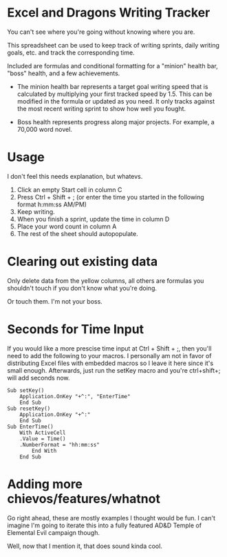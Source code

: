 # Excel and Dragons Writing Tracker

You can't see where you're going without knowing where you are.

This spreadsheet can be used to keep track of writing sprints, daily writing goals, etc. and track the corresponding time.

Included are formulas and conditional formatting for a "minion" health bar, "boss" health, and a few achievements. 

* The minion health bar represents a target goal writing speed that is calculated by multiplying your first tracked speed by 1.5. This can be modified in the formula or updated as you need. It only tracks against the most recent writing sprint to show how well you fought.

* Boss health represents progress along major projects. For example, a 70,000 word novel. 

# Usage
I don't feel this needs explanation, but whatevs.

1. Click an empty Start cell in column C
2. Press Ctrl + Shift + ;   (or enter the time you started in the following format h:mm:ss AM/PM)
3. Keep writing.
4. When you finish a sprint, update the time in column D
5. Place your word count in column A
6. The rest of the sheet should autopopulate.


# Clearing out existing data
Only delete data from the yellow columns, all others are formulas you shouldn't touch if you don't know what you're doing.

Or touch them. I'm not your boss.

# Seconds for Time Input
If you would like a more prescise time input at Ctrl + Shift + ;, then you'll need to add the following to your macros. I personally am not in favor of distributing Excel files with embedded macros so I leave it here since it's small enough. Afterwards, just run the setKey macro and you're ctrl+shift+; will add seconds now.

```
Sub setKey()
    Application.OnKey "+^:", "EnterTime"
    End Sub
Sub resetKey()
    Application.OnKey "+^:"
    End Sub
Sub EnterTime()
    With ActiveCell
    .Value = Time()
    .NumberFormat = "hh:mm:ss"
        End With
    End Sub
```



# Adding more chievos/features/whatnot
Go right ahead, these are mostly examples I thought would be fun. I can't imagine I'm going to iterate this into a fully featured AD&D Temple of Elemental Evil campaign though.

Well, now that I mention it, that does sound kinda cool.
